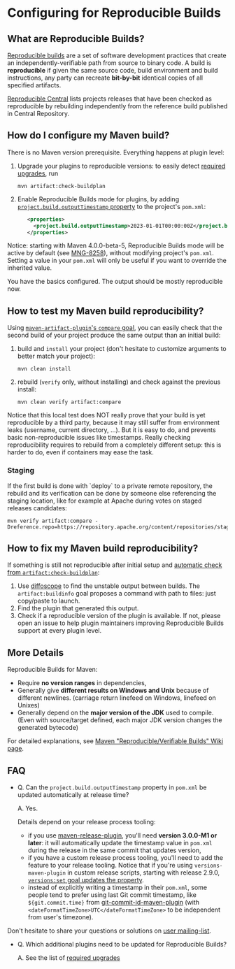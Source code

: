 <!--
Licensed to the Apache Software Foundation (ASF) under one
or more contributor license agreements.  See the NOTICE file
distributed with this work for additional information
regarding copyright ownership.  The ASF licenses this file
to you under the Apache License, Version 2.0 (the
"License"); you may not use this file except in compliance
with the License.  You may obtain a copy of the License at

http://www.apache.org/licenses/LICENSE-2.0

Unless required by applicable law or agreed to in writing,
software distributed under the License is distributed on an
"AS IS" BASIS, WITHOUT WARRANTIES OR CONDITIONS OF ANY
KIND, either express or implied.  See the License for the
specific language governing permissions and limitations
under the License.
-->

# Configuring for Reproducible Builds

## What are Reproducible Builds?

[Reproducible builds](https://reproducible-builds.org/) are a set of software development practices that create an independently-verifiable path from source to binary code. A build is **reproducible** if given the same source code, build environment and build instructions, any party can recreate **bit-by-bit** identical copies of all specified artifacts.

[Reproducible Central](https://github.com/jvm-repo-rebuild/reproducible-central) lists projects releases that have been checked as reproducible by rebuilding independently from the reference build published in Central Repository.

## How do I configure my Maven build?

There is no Maven version prerequisite. Everything happens at plugin level:

1. Upgrade your plugins to reproducible versions: to easily detect [required upgrades](/plugins/maven-artifact-plugin/plugin-issues.html), run

   ```
   mvn artifact:check-buildplan

   ```
2. Enable Reproducible Builds mode for plugins, by adding [`project.build.outputTimestamp` property](https://cwiki.apache.org/confluence/pages/viewpage.action?pageId=74682318#Reproducible/VerifiableBuilds-OutputArchiveEntriesTimestamp) to the project's `pom.xml`:

   ```xml
      <properties>
        <project.build.outputTimestamp>2023-01-01T00:00:00Z</project.build.outputTimestamp>
      </properties>

   ```

Notice: starting with Maven 4.0.0-beta-5, Reproducible Builds mode will be active by default (see [MNG-8258](https://issues.apache.org/jira/browse/MNG-8258)), without modifying project's `pom.xml`. Setting a value in your `pom.xml` will only be useful if you want to override the inherited value.

You have the basics configured. The output should be mostly reproducible now.

## How to test my Maven build reproducibility?

Using [`maven-artifact-plugin`'s `compare` goal](/plugins/maven-artifact-plugin/compare-mojo.html), you can easily check that the second build of your project produce the same output than an initial build:

1. build and `install` your project (don't hesitate to customize arguments to better match your project):

   ```
   mvn clean install 

   ```
2. rebuild (`verify` only, without installing) and check against the previous install:

   ```
   mvn clean verify artifact:compare

   ```

Notice that this local test does NOT really prove that your build is yet reproducible by a third party, because it may still suffer from environment leaks (username, current directory, ...). But it is easy to do, and prevents basic non-reproducible issues like timestamps. Really checking reproducibility requires to rebuild from a completely different setup: this is harder to do, even if containers may ease the task.

### Staging

If the first build is done with \`deploy\` to a private remote repository, the rebuild and its verification can be done by someone else referencing the staging location, like for example at Apache during votes on staged releases candidates:

```
mvn verify artifact:compare -Dreference.repo=https://repository.apache.org/content/repositories/staging/
```

## How to fix my Maven build reproducibility?

If something is still not reproducible after initial setup and [automatic check from `artifact:check-buildplan`](/plugins/maven-artifact-plugin/plugin-issues.html):

1. Use [diffoscope](https://diffoscope.org/) to find the unstable output between builds. The `artifact:buildinfo` goal proposes a command with path to files: just copy/paste to launch.
2. Find the plugin that generated this output.
3. Check if a reproducible version of the plugin is available. If not, please open an issue to help plugin maintainers improving Reproducible Builds support at every plugin level.

## More Details

Reproducible Builds for Maven:

- Require **no version ranges** in dependencies,
- Generally give **different results on Windows and Unix** because of different newlines. (carriage return linefeed on Windows, linefeed on Unixes)
- Generally depend on the **major version of the JDK** used to compile. (Even with source/target defined, each major JDK version changes the generated bytecode)

For detailed explanations, see [Maven "Reproducible/Verifiable Builds" Wiki page](https://s.apache.org/reproducible-builds).

## FAQ

- Q. Can the `project.build.outputTimestamp` property in `pom.xml` be updated automatically at release time?

  A. Yes.

  Details depend on your release process tooling:

  - if you use [maven-release-plugin](/plugins/maven-release-plugin/), you'll need **version 3.0.0-M1 or later**: it will automatically update the timestamp value in `pom.xml` during the release in the same commit that updates version,
  - if you have a custom release process tooling, you'll need to add the feature to your release tooling. Notice that if you're using `versions-maven-plugin` in custom release scripts, starting with release 2.9.0, [`versions:set` goal updates the property](https://github.com/mojohaus/versions-maven-plugin/issues/453).
  - instead of explicitly writing a timestamp in their `pom.xml`, some people tend to prefer using last Git commit timestamp, like `${git.commit.time}` from [git-commit-id-maven-plugin](https://github.com/git-commit-id/git-commit-id-maven-plugin) (with `<dateFormatTimeZone>UTC</dateFormatTimeZone>` to be independent from user's timezone).

Don't hesitate to share your questions or solutions on [user mailing-list](/mailing-lists.html).

- Q. Which additional plugins need to be updated for Reproducible Builds?

  A. See the list of [required upgrades](/plugins/maven-artifact-plugin/plugin-issues.html)

